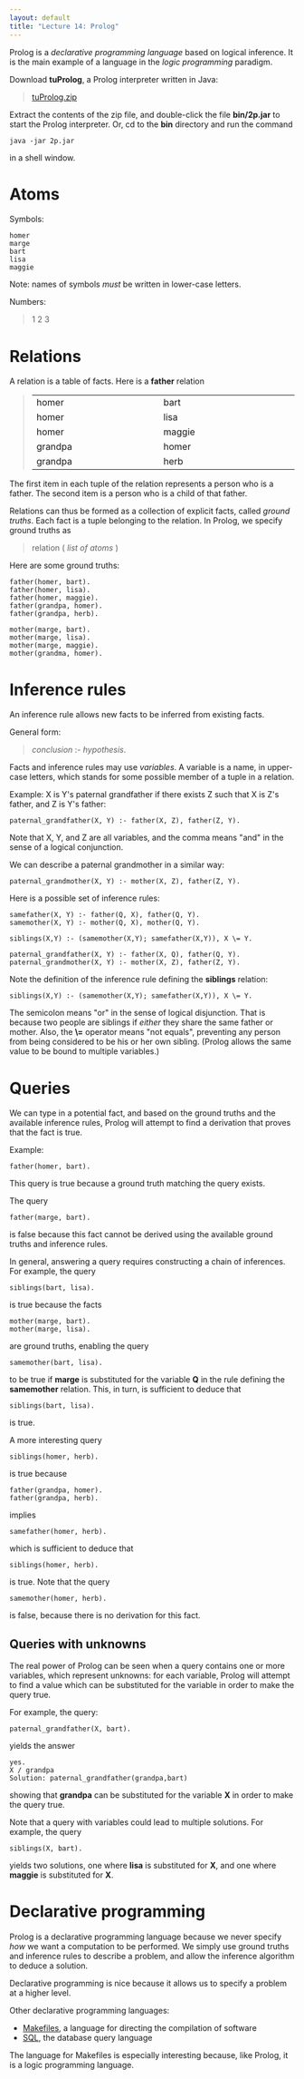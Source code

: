 ```yaml
---
layout: default
title: "Lecture 14: Prolog"
---
```


Prolog is a *declarative programming language* based on logical inference. It is the main example of a language in the *logic programming* paradigm.

Download **tuProlog**, a Prolog interpreter written in Java:

> [tuProlog.zip](../resources/tuProlog.zip)

Extract the contents of the zip file, and double-click the file **bin/2p.jar** to start the Prolog interpreter. Or, cd to the **bin** directory and run the command

    java -jar 2p.jar

in a shell window.

Atoms
=====

Symbols:

    homer
    marge
    bart
    lisa
    maggie

Note: names of symbols *must* be written in lower-case letters.

Numbers:

> 1 2 3

Relations
=========

A relation is a table of facts. Here is a **father** relation

> <table>
> <col width="13%" />
> <col width="15%" />
> <tbody>
> <tr class="odd">
> <td align="left">homer</td>
> <td align="left">bart</td>
> </tr>
> <tr class="even">
> <td align="left">homer</td>
> <td align="left">lisa</td>
> </tr>
> <tr class="odd">
> <td align="left">homer</td>
> <td align="left">maggie</td>
> </tr>
> <tr class="even">
> <td align="left">grandpa</td>
> <td align="left">homer</td>
> </tr>
> <tr class="odd">
> <td align="left">grandpa</td>
> <td align="left">herb</td>
> </tr>
> </tbody>
> </table>

The first item in each tuple of the relation represents a person who is a father. The second item is a person who is a child of that father.

Relations can thus be formed as a collection of explicit facts, called *ground truths*. Each fact is a tuple belonging to the relation. In Prolog, we specify ground truths as

> relation ( *list of atoms* )

Here are some ground truths:

    father(homer, bart).
    father(homer, lisa).
    father(homer, maggie).
    father(grandpa, homer).
    father(grandpa, herb).

    mother(marge, bart).
    mother(marge, lisa).
    mother(marge, maggie).
    mother(grandma, homer).

Inference rules
===============

An inference rule allows new facts to be inferred from existing facts.

General form:

> *conclusion* :- *hypothesis*.

Facts and inference rules may use *variables*. A variable is a name, in upper-case letters, which stands for some possible member of a tuple in a relation.

Example: X is Y's paternal grandfather if there exists Z such that X is Z's father, and Z is Y's father:

    paternal_grandfather(X, Y) :- father(X, Z), father(Z, Y).

Note that X, Y, and Z are all variables, and the comma means "and" in the sense of a logical conjunction.

We can describe a paternal grandmother in a similar way:

    paternal_grandmother(X, Y) :- mother(X, Z), father(Z, Y).

Here is a possible set of inference rules:

    samefather(X, Y) :- father(Q, X), father(Q, Y).
    samemother(X, Y) :- mother(Q, X), mother(Q, Y).

    siblings(X,Y) :- (samemother(X,Y); samefather(X,Y)), X \= Y.

    paternal_grandfather(X, Y) :- father(X, Q), father(Q, Y).
    paternal_grandmother(X, Y) :- mother(X, Z), father(Z, Y).

Note the definition of the inference rule defining the **siblings** relation:

    siblings(X,Y) :- (samemother(X,Y); samefather(X,Y)), X \= Y.

The semicolon means "or" in the sense of logical disjunction. That is because two people are siblings if *either* they share the same father or mother.  Also, the **\\=** operator means "not equals", preventing any person from being considered to be his or her own sibling.  (Prolog allows the same value to be bound to multiple variables.)

Queries
=======

We can type in a potential fact, and based on the ground truths and the available inference rules, Prolog will attempt to find a derivation that proves that the fact is true.

Example:

    father(homer, bart).

This query is true because a ground truth matching the query exists.

The query

    father(marge, bart).

is false because this fact cannot be derived using the available ground truths and inference rules.

In general, answering a query requires constructing a chain of inferences. For example, the query

    siblings(bart, lisa).

is true because the facts

    mother(marge, bart).
    mother(marge, lisa).

are ground truths, enabling the query

    samemother(bart, lisa).

to be true if **marge** is substituted for the variable **Q** in the rule defining the **samemother** relation. This, in turn, is sufficient to deduce that

    siblings(bart, lisa).

is true.

A more interesting query

    siblings(homer, herb).

is true because

    father(grandpa, homer).
    father(grandpa, herb).

implies

    samefather(homer, herb).

which is sufficient to deduce that

    siblings(homer, herb).

is true. Note that the query

    samemother(homer, herb).

is false, because there is no derivation for this fact.

Queries with unknowns
---------------------

The real power of Prolog can be seen when a query contains one or more variables, which represent unknowns: for each variable, Prolog will attempt to find a value which can be substituted for the variable in order to make the query true.

For example, the query:

    paternal_grandfather(X, bart).

yields the answer

    yes.
    X / grandpa
    Solution: paternal_grandfather(grandpa,bart)

showing that **grandpa** can be substituted for the variable **X** in order to make the query true.

Note that a query with variables could lead to multiple solutions.  For example, the query

    siblings(X, bart).

yields two solutions, one where **lisa** is substituted for **X**, and one where **maggie** is substituted for **X**.

Declarative programming
=======================

Prolog is a declarative programming language because we never specify *how* we want a computation to be performed. We simply use ground truths and inference rules to describe a problem, and allow the inference algorithm to deduce a solution.

Declarative programming is nice because it allows us to specify a problem at a higher level.

Other declarative programming languages:

-   [Makefiles](http://en.wikipedia.org/wiki/Makefile), a language for directing the compilation of software
-   [SQL](http://en.wikipedia.org/wiki/Sql), the database query language

The language for Makefiles is especially interesting because, like Prolog, it is a logic programming language.
